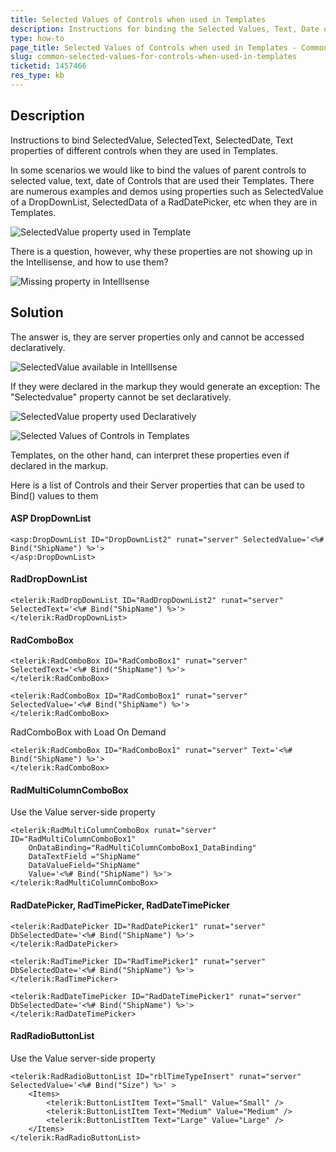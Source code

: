 ```yaml
---
title: Selected Values of Controls when used in Templates
description: Instructions for binding the Selected Values, Text, Date of different controls when they are used in Templates.
type: how-to
page_title: Selected Values of Controls when used in Templates - Common
slug: common-selected-values-for-controls-when-used-in-templates
ticketid: 1457466
res_type: kb
---
```



## Description

Instructions to bind SelectedValue, SelectedText, SelectedDate, Text properties of different controls when they are used in Templates.

In some scenarios we would like to bind the values of parent controls to selected value, text, date of Controls that are used their Templates. There are numerous examples and demos using properties such as SelectedValue of a DropDownList, SelectedData of a RadDatePicker, etc when they are in Templates.

![SelectedValue property used in Template](images/common-selected-values-in-template.png)

There is a question, however, why these properties are not showing up in the Intellisense, and how to use them?

![Missing property in IntellIsense](images/common-selected-values-intellisense-missing.png)


## Solution

The answer is, they are server properties only and cannot be accessed declaratively.

![SelectedValue available in IntellIsense](images/common-selected-values-server-side-intellisense.png)

If they were declared in the markup they would generate an exception: The "Selectedvalue" property cannot be set declaratively.

![SelectedValue property used Declaratively](images/common-selected-values-markup.png)

![Selected Values of Controls in Templates](images/common-selectedvalues-of-controls-in-templates.png)


Templates, on the other hand, can interpret these properties even if declared in the markup.

Here is a list of Controls and their Server properties that can be used to Bind() values to them

#### ASP DropDownList

````ASP.NET
<asp:DropDownList ID="DropDownList2" runat="server" SelectedValue='<%# Bind("ShipName") %>'>
</asp:DropDownList>
````

#### RadDropDownList

````ASP.NET
<telerik:RadDropDownList ID="RadDropDownList2" runat="server" SelectedText='<%# Bind("ShipName") %>'>
</telerik:RadDropDownList>
````

#### RadComboBox

````ASP.NET
<telerik:RadComboBox ID="RadComboBox1" runat="server" SelectedText='<%# Bind("ShipName") %>'>
</telerik:RadComboBox>
````

````ASP.NET
<telerik:RadComboBox ID="RadComboBox1" runat="server" SelectedValue='<%# Bind("ShipName") %>'>
</telerik:RadComboBox>
````

RadComboBox with Load On Demand

````ASP.NET
<telerik:RadComboBox ID="RadComboBox1" runat="server" Text='<%# Bind("ShipName") %>'>
</telerik:RadComboBox>
````

#### RadMultiColumnComboBox

Use the Value server-side property 

````ASP.NET
<telerik:RadMultiColumnComboBox runat="server" ID="RadMultiColumnComboBox1"
    OnDataBinding="RadMultiColumnComboBox1_DataBinding" 
    DataTextField ="ShipName"
    DataValueField="ShipName"
    Value='<%# Bind("ShipName") %>'>
</telerik:RadMultiColumnComboBox>
````

#### RadDatePicker, RadTimePicker, RadDateTimePicker

````ASP.NET
<telerik:RadDatePicker ID="RadDatePicker1" runat="server" DbSelectedDate='<%# Bind("ShipName") %>'>
</telerik:RadDatePicker>
````

````ASP.NET
<telerik:RadTimePicker ID="RadTimePicker1" runat="server" DbSelectedDate='<%# Bind("ShipName") %>'>
</telerik:RadTimePicker>
````

````ASP.NET
<telerik:RadDateTimePicker ID="RadDateTimePicker1" runat="server" DbSelectedDate='<%# Bind("ShipName") %>'>
</telerik:RadDateTimePicker>
````

#### RadRadioButtonList

Use the Value server-side property 

````ASP.NET
<telerik:RadRadioButtonList ID="rblTimeTypeInsert" runat="server" SelectedValue='<%# Bind("Size") %>' >
    <Items>
        <telerik:ButtonListItem Text="Small" Value="Small" />
        <telerik:ButtonListItem Text="Medium" Value="Medium" />
        <telerik:ButtonListItem Text="Large" Value="Large" />
    </Items>
</telerik:RadRadioButtonList>
````


